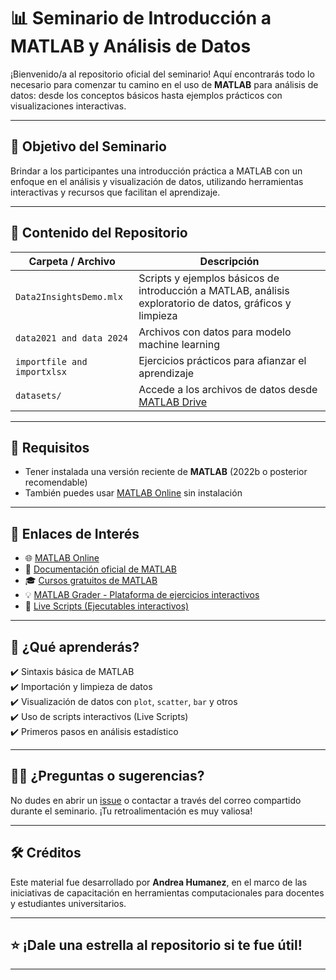 # 📊 Seminario de Introducción a MATLAB y Análisis de Datos

¡Bienvenido/a al repositorio oficial del seminario! Aquí encontrarás todo lo necesario para comenzar tu camino en el uso de **MATLAB** para análisis de datos: desde los conceptos básicos hasta ejemplos prácticos con visualizaciones interactivas.

---

## 🎯 Objetivo del Seminario

Brindar a los participantes una introducción práctica a MATLAB con un enfoque en el análisis y visualización de datos, utilizando herramientas interactivas y recursos que facilitan el aprendizaje.

---

## 📁 Contenido del Repositorio

| Carpeta / Archivo | Descripción |
|-------------------|-------------|
| `Data2InsightsDemo.mlx`      | Scripts y ejemplos básicos de introducción a MATLAB, análisis exploratorio de datos, gráficos y limpieza |
| `data2021 and data 2024`     | Archivos con datos para modelo machine learning |
| `importfile and importxlsx`  | Ejercicios prácticos para afianzar el aprendizaje |
| `datasets/`                  | Accede a los archivos de datos desde [MATLAB Drive](https://drive.mathworks.com/sharing/7696f7ac-c807-4055-a213-15fb37235296)    |

---

## 📌 Requisitos

- Tener instalada una versión reciente de **MATLAB** (2022b o posterior recomendable)
- También puedes usar [MATLAB Online](https://matlab.mathworks.com/) sin instalación
---

## 🔗 Enlaces de Interés

- 🌐 [MATLAB Online](https://matlab.mathworks.com/)
- 📘 [Documentación oficial de MATLAB](https://www.mathworks.com/help/matlab/)
- 🎓 [Cursos gratuitos de MATLAB](https://matlabacademy.mathworks.com/)
- 💡 [MATLAB Grader - Plataforma de ejercicios interactivos](https://grader.mathworks.com/)
- 🧰 [Live Scripts (Ejecutables interactivos)](https://www.mathworks.com/help/matlab/matlab_prog/create-live-scripts.html)

---

## 🧪 ¿Qué aprenderás?

✔️ Sintaxis básica de MATLAB  
✔️ Importación y limpieza de datos  
✔️ Visualización de datos con `plot`, `scatter`, `bar` y otros  
✔️ Uso de scripts interactivos (Live Scripts)  
✔️ Primeros pasos en análisis estadístico  

---

## 🙋‍♀️ ¿Preguntas o sugerencias?

No dudes en abrir un [issue](https://github.com/AHumanez/intro2MATLAB/issues) o contactar a través del correo compartido durante el seminario. ¡Tu retroalimentación es muy valiosa!

---

## 🛠️ Créditos

Este material fue desarrollado por **Andrea Humanez**, en el marco de las iniciativas de capacitación en herramientas computacionales para docentes y estudiantes universitarios.

---

## ⭐ ¡Dale una estrella al repositorio si te fue útil!

---

